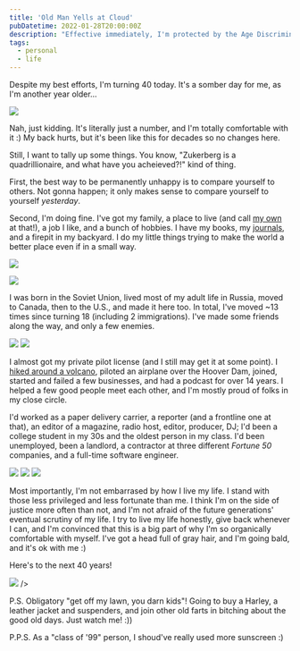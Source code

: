 ```yaml
---
title: 'Old Man Yells at Cloud'
pubDatetime: 2022-01-28T20:00:00Z
description: "Effective immediately, I'm protected by the Age Discrimination Act of 1975 👴🏻"
tags:
  - personal
  - life
---
```


Despite my best efforts, I'm turning 40 today. It's a somber day for me, as I'm another year older...

![](assets/blog/posts/old-man-yells-at-cloud/old.jpg)

Nah, just kidding. It's literally just a number, and I'm totally comfortable with it :) My back hurts, but it's been like this for decades so no changes here.

Still, I want to tally up some things. You know, "Zukerberg is a quadrillionaire, and what have you acheieved?!" kind of thing.

First, the best way to be permanently unhappy is to compare yourself to others. Not gonna happen; it only makes sense to compare yourself to yourself _yesterday_.

Second, I'm doing fine. I've got my family, a place to live (and call [my own](/blog/june-2021-update) at that!), a job I like, and a bunch of hobbies. I have my books, my [journals](/blog/journaling), and a firepit in my backyard. I do my little things trying to make the world a better place even if in a small way.

![](assets/blog/posts/old-man-yells-at-cloud/hitfm.jpg)

![](assets/blog/posts/old-man-yells-at-cloud/mayak.jpg)

I was born in the Soviet Union, lived most of my adult life in Russia, moved to Canada, then to the U.S., and made it here too. In total, I've moved ~13 times since turning 18 (including 2 immigrations). I've made some friends along the way, and only a few enemies.

![](assets/blog/posts/old-man-yells-at-cloud/landed-canada.jpg)
![](assets/blog/posts/old-man-yells-at-cloud/landed.jpg)

I almost got my private pilot license (and I still may get it at some point). I [hiked around a volcano](/blog/loowit-trail), piloted an airplane over the Hoover Dam, joined, started and failed a few businesses, and had a podcast for over 14 years. I helped a few good people meet each other, and I'm mostly proud of folks in my close circle.

I'd worked as a paper delivery carrier, a reporter (and a frontline one at that), an editor of a magazine, radio host, editor, producer, DJ; I'd been a college student in my 30s and the oldest person in my class. I'd been unemployed, been a landlord, a contractor at three different _Fortune 50_ companies, and a full-time software engineer.

![](assets/blog/posts/old-man-yells-at-cloud/intel.jpg)
![](assets/blog/posts/old-man-yells-at-cloud/att.jpg)
![](assets/blog/posts/old-man-yells-at-cloud/microsoft.jpg)

Most importantly, I'm not embarrased by how I live my life. I stand with those less privileged and less fortunate than me. I think I'm on the side of justice more often than not, and I'm not afraid of the future generations' eventual scrutiny of my life. I try to live my life honestly, give back whenever I can, and I'm convinced that this is a big part of why I'm so organically comfortable with myself. I've got a head full of gray hair, and I'm going bald, and it's ok with me :)

Here's to the next 40 years!

![](assets/blog/posts/old-man-yells-at-cloud/mugshot.jpg)
/>

P.S. Obligatory "get off my lawn, you darn kids"! Going to buy a Harley, a leather jacket and suspenders, and join other old farts in bitching about the good old days. Just watch me! :))

P.P.S. As a "class of '99" person, I shoud've really used more sunscreen :)

<!-- <YouTube youTubeId="sTJ7AzBIJoI" /> -->
